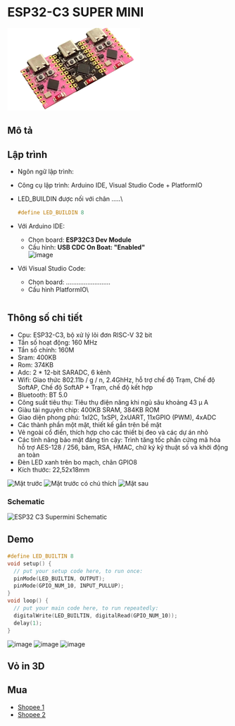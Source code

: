 # ESP32-C3 SUPER MINI

![ESP32-C3 Super mini](../assets/ESP32-C3_SuperMini.png)

## Mô tả

## Lập trình

- Ngôn ngữ lập trình:
- Công cụ lập trình: Arduino IDE, Visual Studio Code + PlatformIO
- LED_BUILDIN  được nối với chân .....\
  
  ```C
  #define LED_BUILDIN 8
  ```

- Với Arduino IDE:
  - Chọn board: **ESP32C3 Dev Module**
  - Cấu hình: **USB CDC On Boat: "Enabled"**\
    ![image](https://github.com/neittien0110/MCU/assets/8079397/f7cd5deb-49fc-4d84-b80d-479d8028c8c4)

- Với Visual Studio Code:
  - Chọn board: .........................
  - Cấu hình PlatformIO\

  ```env
  ```

## Thông số chi tiết

- Cpu: ESP32-C3, bộ xử lý lõi đơn RISC-V 32 bit
- Tần số hoạt động: 160 MHz
- Tần số chính: 160M
- Sram: 400KB
- Rom: 374KB
- Adc: 2 * 12-bit SARADC, 6 kênh
- Wifi: Giao thức 802.11b / g / n, 2.4GhHz, hỗ trợ chế độ Trạm, Chế độ SoftAP, Chế độ SoftAP + Trạm, chế độ kết hợp
- Bluetooth: BT 5.0
- Công suất tiêu thụ: Tiêu thụ điện năng khi ngủ sâu khoảng 43 μ A
- Giàu tài nguyên chip: 400KB SRAM, 384KB ROM
- Giao diện phong phú: 1xI2C, 1xSPI, 2xUART, 11xGPIO (PWM), 4xADC
- Các thành phần một mặt, thiết kế gắn trên bề mặt
- Vẻ ngoài cổ điển, thích hợp cho các thiết bị đeo và các dự án nhỏ
- Các tính năng bảo mật đáng tin cậy: Trình tăng tốc phần cứng mã hóa hỗ trợ AES-128 / 256, băm, RSA, HMAC, chữ ký kỹ thuật số và khởi động an toàn
- Đèn LED xanh trên bo mạch, chân GPIO8
- Kích thước: 22,52x18mm

![Mặt trước](https://github.com/neittien0110/MCU/assets/8079397/4652a092-a04b-4c0d-b42b-579035a3d77d)
![Mặt trước có chú thích](https://europe1.discourse-cdn.com/arduino/original/4X/8/0/f/80f07e53b7ddd448a8ac00608dd82acb5611a201.jpeg)
![Mặt sau](https://github.com/neittien0110/MCU/assets/8079397/5c3f065d-b669-4e43-a7e0-8004af4285d9)


### Schematic

![ESP32 C3 Supermini Schematic](https://github.com/neittien0110/MCU/assets/8079397/fde37cb3-ab8d-448a-babf-54226d073937)

## Demo

```C
#define LED_BUILTIN 8
void setup() {
  // put your setup code here, to run once:
  pinMode(LED_BUILTIN, OUTPUT);    
  pinMode(GPIO_NUM_10, INPUT_PULLUP);
}
void loop() {
  // put your main code here, to run repeatedly:
  digitalWrite(LED_BUILTIN, digitalRead(GPIO_NUM_10));
  delay(1);
}
```
![image](https://github.com/neittien0110/MCU/assets/8079397/77a3498e-b15c-41f3-9015-f3805dc30e27)
![image](https://github.com/neittien0110/MCU/assets/8079397/d172e777-00df-47dd-b28b-cd855fca43e5)
![image](https://github.com/neittien0110/MCU/assets/8079397/44c03571-aa02-4551-87e8-0c83f9b59a22)





## Vỏ in 3D

## Mua

- [Shopee 1](https://shopee.vn/-M%C3%A3-CLS2404A-gi%E1%BA%A3m-30k-%C4%91%C6%A1n-150k-B%E1%BA%A3ng-M%E1%BA%A1ch-Ph%C3%A1t-Tri%E1%BB%83n-ESP32-C3-MINI-ESP32-ESP32-Chuy%C3%AAn-D%E1%BB%A5ng-i.812409307.23349728339)
- [Shopee 2](https://shopee.vn/B%E1%BA%A3ng-M%E1%BA%A1ch-Ph%C3%A1t-Tri%E1%BB%83n-esp32-c3-esp32-esp32-wifi-bluetooth-i.578443443.24400570619)
